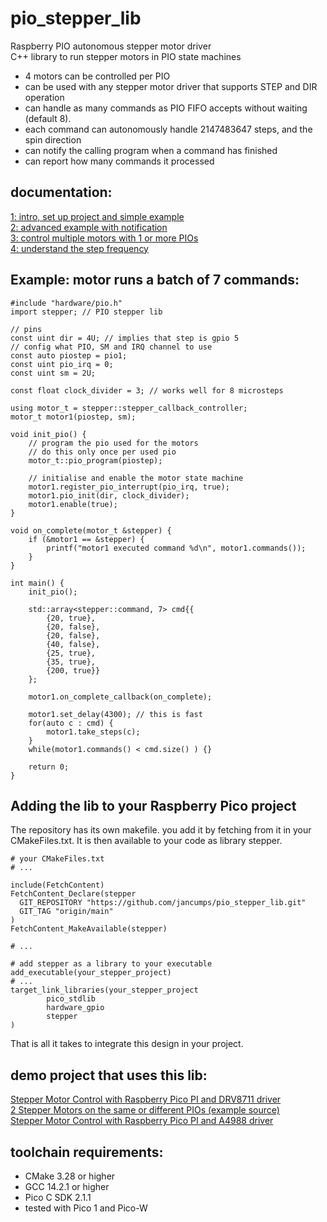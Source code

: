 # pio_stepper_lib
Raspberry PIO autonomous stepper motor driver  
C++ library to run stepper motors in PIO state machines

- 4 motors can be controlled per PIO
- can be used with any stepper motor driver that supports STEP and DIR operation
- can handle as many commands as PIO FIFO accepts without waiting (default 8).
- each command can autonomously handle 2147483647 steps, and the spin direction
- can notify the calling program when a command has finished
- can report how many commands it processed

## documentation:
[1: intro, set up project and simple example](https://community.element14.com/products/raspberry-pi/b/blog/posts/raspberry-pio-stepper-library-documentation---1-intro-set-up-project-and-simple-example)  
[2: advanced example with notification](https://community.element14.com/products/raspberry-pi/b/blog/posts/raspberry-pio-stepper-library-documentation---2-advanced-example-with-notification)  
[3: control multiple motors with 1 or more PIOs](https://community.element14.com/products/raspberry-pi/b/blog/posts/raspberry-pio-stepper-library-documentation---3-control-multiple-motors-with-1-or-more-pios)  
[4: understand the step frequency](https://community.element14.com/products/raspberry-pi/b/blog/posts/raspberry-pio-stepper-library-documentation---4-understand-the-step-frequency)  

## Example: motor runs a batch of 7 commands:  
```
#include "hardware/pio.h"
import stepper; // PIO stepper lib

// pins
const uint dir = 4U; // implies that step is gpio 5
// config what PIO, SM and IRQ channel to use
const auto piostep = pio1;
const uint pio_irq = 0;
const uint sm = 2U;

const float clock_divider = 3; // works well for 8 microsteps

using motor_t = stepper::stepper_callback_controller;
motor_t motor1(piostep, sm);

void init_pio() {
    // program the pio used for the motors
    // do this only once per used pio
    motor_t::pio_program(piostep);

    // initialise and enable the motor state machine
    motor1.register_pio_interrupt(pio_irq, true);
    motor1.pio_init(dir, clock_divider);
    motor1.enable(true);
}

void on_complete(motor_t &stepper) {
    if (&motor1 == &stepper) {
        printf("motor1 executed command %d\n", motor1.commands());
    }
}

int main() {
    init_pio();

    std::array<stepper::command, 7> cmd{{
        {20, true}, 
        {20, false},
        {20, false},
        {40, false},
        {25, true},
        {35, true},
        {200, true}}
    };

    motor1.on_complete_callback(on_complete); 

    motor1.set_delay(4300); // this is fast
    for(auto c : cmd) {
        motor1.take_steps(c);
    }
    while(motor1.commands() < cmd.size() ) {}

    return 0;
}

```

## Adding the lib to your Raspberry Pico project
The repository has its own makefile. you add it by fetching from it in your CMakeFiles.txt. It is then available to your code as library stepper.
```
# your CMakeFiles.txt
# ... 

include(FetchContent)
FetchContent_Declare(stepper
  GIT_REPOSITORY "https://github.com/jancumps/pio_stepper_lib.git"
  GIT_TAG "origin/main"
)
FetchContent_MakeAvailable(stepper)

# ...

# add stepper as a library to your executable
add_executable(your_stepper_project)
# ...
target_link_libraries(your_stepper_project
        pico_stdlib
        hardware_gpio
        stepper
)

```
That is all it takes to integrate this design in your project.

## demo project that uses this lib: 
[Stepper Motor Control with Raspberry Pico PI and DRV8711 driver](https://github.com/jancumps/pio_drv8711_stepper)  
[2 Stepper Motors on the same or different PIOs (example source)](https://gist.github.com/jancumps/c66e8af42dc30ee6dfbdfc06aea496e1)  
[Stepper Motor Control with Raspberry Pico PI and A4988 driver](https://github.com/jancumps/pio_a4988_stepper)  

## toolchain requirements: 
- CMake 3.28 or higher
- GCC 14.2.1 or higher
- Pico C SDK 2.1.1
- tested with Pico 1 and Pico-W